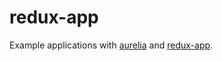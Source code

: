 # redux-app

Example applications with [aurelia](http://aurelia.io/) and [redux-app](https://github.com/alonrbar/redux-app).